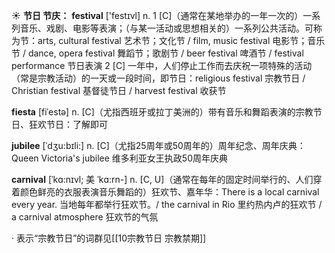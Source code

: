 ☀ <span class="category">**节日 节庆：**</span>
<span class="vocabulary">**festival**</span> ['festɪvl] 
<span class="definition">n. 1 [C]（通常在某地举办的一年一次的）一系列音乐、戏剧、电影等表演；（与某一活动或思想相关的）一系列公共活动。可称为节：</span>arts, cultural festival 艺术节；文化节 / film, music festival 电影节；音乐节 / dance, opera festival 舞蹈节；歌剧节 / beer festival 啤酒节 / festival performance 节日表演 <span class="definition">2 [C] 一年中，人们停止工作而去庆祝一项特殊的活动（常是宗教活动）的一天或一段时间，即节日：</span>religious festival 宗教节日 / Christian festival 基督徒节日 / harvest festival 收获节
           
<span class="vocabulary">**fiesta**</span> [fiˈestə]
<span class="definition">n. [C]（尤指西班牙或拉丁美洲的）带有音乐和舞蹈表演的宗教节日、狂欢节日：</span>了解即可

<span class="vocabulary">**jubilee**</span> [ˈdʒu:bɪli:]
<span class="definition">n. [C]（尤指25周年或50周年的）周年纪念、周年庆典：</span>Queen Victoria's jubilee 维多利亚女王执政50周年庆典
           
<span class="vocabulary">**carnival**</span> [ˈkɑ:nɪvl; 美 ˈkɑ:rn-]
<span class="definition">n. [C, U]（通常在每年的固定时间举行的、人们穿着颜色鲜亮的衣服表演音乐舞蹈的）狂欢节、嘉年华：</span>There is a local carnival every year. 当地每年都举行狂欢节。/ the carnival in Rio 里约热内卢的狂欢节 / a carnival atmosphere 狂欢节的气氛

· 表示“宗教节日”的词群见[[10宗教节日 宗教禁期]]
